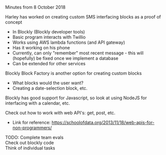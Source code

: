 Minutes from 8 October 2018  

Harley has worked on creating custom SMS interfacing blocks as a proof of concept  
  - In Blockly (Blockly developer tools)  
  - Basic program interacts with Twillio  
  - Works using AWS lambda functions (and API gateway)  
  - Has it working on his phone  
  - Currently, can only "remember" most recent message - this will (hopefully) be fixed once we implement a database  
  - Can be extended for other services  
  
Blockly Block Factory is another option for creating custom blocks  
  - What blocks would the user want?  
  - Creating a date-selection block, etc.  

Blockly has good support for Javascript, so look at using NodeJS for interfacing with a calendar, etc.  

Check out how to work with web API's: get, post, etc.  
  - Link for reference: https://schoolofdata.org/2013/11/18/web-apis-for-non-programmers/  

TODO: Complete team evals  
      Check out blockly code  
      Think of individual tasks  
